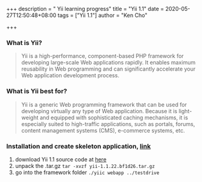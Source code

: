 +++
description = " Yii learning progress"
title = "Yii 1.1"
date = 2020-05-27T12:50:48+08:00
tags = ["Yii 1.1"]
author = "Ken Cho"

+++
### What is Yii?

>Yii is a high-performance, component-based PHP framework for developing large-scale Web applications rapidly. 
>It enables maximum reusability in Web programming and can significantly accelerate your Web application development process. 

### What is Yii best for?
>Yii is a generic Web programming framework that can be used for developing virtually any type of Web application. 
>Because it is light-weight and equipped with sophisticated caching mechanisms, it is especially suited to high-traffic applications, such as portals, forums, content management systems (CMS), e-commerce systems, etc.

### Installation and create skeleton application, [link](https://www.yiiframework.com/doc/blog/1.1/en/start.testdrive#user-notes)


1. download Yii 1.1 source code at [here](https://www.yiiframework.com/download)
2. unpack the .tar.gz `tar -xvzf yii-1.1.22.bf1d26.tar.gz`
3. go into the framework folder `./yiic webapp ../testdrive`
